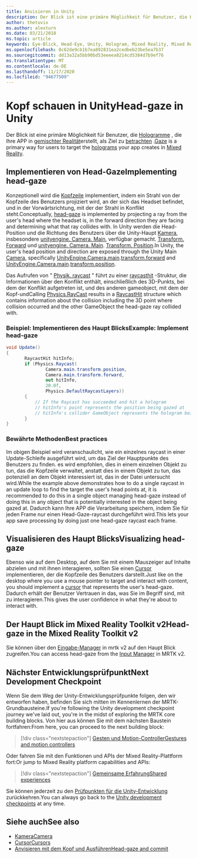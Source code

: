 ```yaml
---
title: Anvisieren in Unity
description: Der Blick ist eine primäre Möglichkeit für Benutzer, die Hologramme, die Ihre APP in gemischter Realität erstellt, als Ziel zu betrachten.
author: thetuvix
ms.author: alexturn
ms.date: 03/21/2018
ms.topic: article
keywords: Eye-Blick, Head-Eye, Unity, Hologram, Mixed Reality, Mixed Reality-Headset, Windows Mixed Reality-Headset, Virtual Reality-Headset, mrtk, Mixed Reality Toolkit
ms.openlocfilehash: 0c62de9cb1b7ea892831ea2cedbeb23be5ea7b37
ms.sourcegitcommit: dd13a32a5bb90bd53eeeea8214cd5384d7b9ef76
ms.translationtype: MT
ms.contentlocale: de-DE
ms.lasthandoff: 11/17/2020
ms.locfileid: "94677509"
---
```

# <a name="head-gaze-in-unity"></a><span data-ttu-id="00ded-104">Kopf schauen in Unity</span><span class="sxs-lookup"><span data-stu-id="00ded-104">Head-gaze in Unity</span></span>

<span data-ttu-id="00ded-105">Der Blick ist eine primäre Möglichkeit für Benutzer, die [Hologramme](../../discover/hologram.md) , die Ihre APP in [gemischter Realität](../../discover/mixed-reality.md)erstellt, als Ziel zu [betrachten](../../design/gaze-and-commit.md) .</span><span class="sxs-lookup"><span data-stu-id="00ded-105">[Gaze](../../design/gaze-and-commit.md) is a primary way for users to target the [holograms](../../discover/hologram.md) your app creates in [Mixed Reality](../../discover/mixed-reality.md).</span></span>


## <a name="implementing-head-gaze"></a><span data-ttu-id="00ded-106">Implementieren von Head-Gaze</span><span class="sxs-lookup"><span data-stu-id="00ded-106">Implementing head-gaze</span></span>

<span data-ttu-id="00ded-107">Konzeptionell wird die [Kopfzeile](../../design/gaze-and-commit.md) implementiert, indem ein Strahl von der Kopfzeile des Benutzers projiziert wird, an der sich das Headset befindet, und in der Vorwärtsrichtung, mit der der Strahl in Konflikt steht.</span><span class="sxs-lookup"><span data-stu-id="00ded-107">Conceptually, [head-gaze](../../design/gaze-and-commit.md) is implemented by projecting a ray from the user's head where the headset is, in the forward direction they are facing and determining what that ray collides with.</span></span>
<span data-ttu-id="00ded-108">In Unity werden die Head-Position und die Richtung des Benutzers über die Unity-Haupt [Kamera](camera-in-unity.md), insbesondere [unityengine. Camera. Main](https://docs.unity3d.com/ScriptReference/Camera-main.html), verfügbar gemacht. [Transform. Forward](https://docs.unity3d.com/ScriptReference/Transform-forward.html) und [unityengine. Camera. Main](https://docs.unity3d.com/ScriptReference/Camera-main.html). [Transform. Position](https://docs.unity3d.com/ScriptReference/Transform-position.html).</span><span class="sxs-lookup"><span data-stu-id="00ded-108">In Unity, the user's head position and direction are exposed through the Unity Main [Camera](camera-in-unity.md), specifically [UnityEngine.Camera.main](https://docs.unity3d.com/ScriptReference/Camera-main.html).[transform.forward](https://docs.unity3d.com/ScriptReference/Transform-forward.html) and [UnityEngine.Camera.main](https://docs.unity3d.com/ScriptReference/Camera-main.html).[transform.position](https://docs.unity3d.com/ScriptReference/Transform-position.html).</span></span>

<span data-ttu-id="00ded-109">Das Aufrufen von " [Physik. raycast](https://docs.unity3d.com/ScriptReference/Physics.Raycast.html) " führt zu einer [raycasthit](https://docs.unity3d.com/ScriptReference/RaycastHit.html) -Struktur, die Informationen über den Konflikt enthält, einschließlich des 3D-Punkts, bei dem der Konflikt aufgetreten ist, und des anderen gameobject, mit dem der Kopf-und</span><span class="sxs-lookup"><span data-stu-id="00ded-109">Calling [Physics.RayCast](https://docs.unity3d.com/ScriptReference/Physics.Raycast.html) results in a [RaycastHit](https://docs.unity3d.com/ScriptReference/RaycastHit.html) structure which contains information about the collision including the 3D point where collision occurred and the other GameObject the head-gaze ray collided with.</span></span>

### <a name="example-implement-head-gaze"></a><span data-ttu-id="00ded-110">Beispiel: Implementieren des Haupt Blicks</span><span class="sxs-lookup"><span data-stu-id="00ded-110">Example: Implement head-gaze</span></span>

```cs
void Update()
{
       RaycastHit hitInfo;
       if (Physics.Raycast(
               Camera.main.transform.position,
               Camera.main.transform.forward,
               out hitInfo,
               20.0f,
               Physics.DefaultRaycastLayers))
       {
           // If the Raycast has succeeded and hit a hologram
           // hitInfo's point represents the position being gazed at
           // hitInfo's collider GameObject represents the hologram being gazed at
       }
}
```

### <a name="best-practices"></a><span data-ttu-id="00ded-111">Bewährte Methoden</span><span class="sxs-lookup"><span data-stu-id="00ded-111">Best practices</span></span>

<span data-ttu-id="00ded-112">Im obigen Beispiel wird veranschaulicht, wie ein einzelnes raycast in einer Update-Schleife ausgeführt wird, um das Ziel der Hauptpunkte des Benutzers zu finden. es wird empfohlen, dies in einem einzelnen Objekt zu tun, das die Kopfzeile verwaltet, anstatt dies in einem Objekt zu tun, das potenziell an dem Objekt interessiert ist, das in der Datei untersucht wird.</span><span class="sxs-lookup"><span data-stu-id="00ded-112">While the example above demonstrates how to do a single raycast in an update loop to find the target the user's head points at, it is recommended to do this in a single object managing head-gaze instead of doing this in any object that is potentially interested in the object being gazed at.</span></span> <span data-ttu-id="00ded-113">Dadurch kann Ihre APP die Verarbeitung speichern, indem Sie für jeden Frame nur einen Head-Gaze-raycast durchgeführt wird.</span><span class="sxs-lookup"><span data-stu-id="00ded-113">This lets your app save processing by doing just one head-gaze raycast each frame.</span></span>

## <a name="visualizing-head-gaze"></a><span data-ttu-id="00ded-114">Visualisieren des Haupt Blicks</span><span class="sxs-lookup"><span data-stu-id="00ded-114">Visualizing head-gaze</span></span>

<span data-ttu-id="00ded-115">Ebenso wie auf dem Desktop, auf dem Sie mit einem Mauszeiger auf Inhalte abzielen und mit ihnen interagieren, sollten Sie einen [Cursor](../../design/cursors.md) implementieren, der die Kopfzeile des Benutzers darstellt.</span><span class="sxs-lookup"><span data-stu-id="00ded-115">Just like on the desktop where you use a mouse pointer to target and interact with content, you should implement a [cursor](../../design/cursors.md) that represents the user's head-gaze.</span></span> <span data-ttu-id="00ded-116">Dadurch erhält der Benutzer Vertrauen in das, was Sie im Begriff sind, mit zu interagieren.</span><span class="sxs-lookup"><span data-stu-id="00ded-116">This gives the user confidence in what they're about to interact with.</span></span>

## <a name="head-gaze-in-the-mixed-reality-toolkit-v2"></a><span data-ttu-id="00ded-117">Der Haupt Blick im Mixed Reality Toolkit v2</span><span class="sxs-lookup"><span data-stu-id="00ded-117">Head-gaze in the Mixed Reality Toolkit v2</span></span>
<span data-ttu-id="00ded-118">Sie können über den [Eingabe-Manager](https://microsoft.github.io/MixedRealityToolkit-Unity/Documentation/Input/Overview.html) in mrtk v2 auf den Haupt Blick zugreifen.</span><span class="sxs-lookup"><span data-stu-id="00ded-118">You can access head-gaze from the [Input Manager](https://microsoft.github.io/MixedRealityToolkit-Unity/Documentation/Input/Overview.html) in MRTK v2.</span></span>

## <a name="next-development-checkpoint"></a><span data-ttu-id="00ded-119">Nächster Entwicklungsprüfpunkt</span><span class="sxs-lookup"><span data-stu-id="00ded-119">Next Development Checkpoint</span></span>

<span data-ttu-id="00ded-120">Wenn Sie dem Weg der Unity-Entwicklungsprüfpunkte folgen, den wir entworfen haben, befinden Sie sich mitten im Kennenlernen der MRTK-Grundbausteine.</span><span class="sxs-lookup"><span data-stu-id="00ded-120">If you're following the Unity development checkpoint journey we've laid out, you're in the midst of exploring the MRTK core building blocks.</span></span> <span data-ttu-id="00ded-121">Von hier aus können Sie mit dem nächsten Baustein fortfahren:</span><span class="sxs-lookup"><span data-stu-id="00ded-121">From here, you can proceed to the next building block:</span></span>

> [!div class="nextstepaction"]
> [<span data-ttu-id="00ded-122">Gesten und Motion-Controller</span><span class="sxs-lookup"><span data-stu-id="00ded-122">Gestures and motion controllers</span></span>](gestures-and-motion-controllers-in-unity.md)

<span data-ttu-id="00ded-123">Oder fahren Sie mit den Funktionen und APIs der Mixed Reality-Plattform fort:</span><span class="sxs-lookup"><span data-stu-id="00ded-123">Or jump to Mixed Reality platform capabilities and APIs:</span></span>

> [!div class="nextstepaction"]
> [<span data-ttu-id="00ded-124">Gemeinsame Erfahrung</span><span class="sxs-lookup"><span data-stu-id="00ded-124">Shared experiences</span></span>](shared-experiences-in-unity.md)

<span data-ttu-id="00ded-125">Sie können jederzeit zu den [Prüfpunkten für die Unity-Entwicklung](unity-development-overview.md#2-core-building-blocks) zurückkehren.</span><span class="sxs-lookup"><span data-stu-id="00ded-125">You can always go back to the [Unity development checkpoints](unity-development-overview.md#2-core-building-blocks) at any time.</span></span>

## <a name="see-also"></a><span data-ttu-id="00ded-126">Siehe auch</span><span class="sxs-lookup"><span data-stu-id="00ded-126">See also</span></span>
* [<span data-ttu-id="00ded-127">Kamera</span><span class="sxs-lookup"><span data-stu-id="00ded-127">Camera</span></span>](camera-in-unity.md)
* [<span data-ttu-id="00ded-128">Cursor</span><span class="sxs-lookup"><span data-stu-id="00ded-128">Cursors</span></span>](../../design/cursors.md)
* [<span data-ttu-id="00ded-129">Anvisieren mit dem Kopf und Ausführen</span><span class="sxs-lookup"><span data-stu-id="00ded-129">Head-gaze and commit</span></span>](../../design/gaze-and-commit.md)
